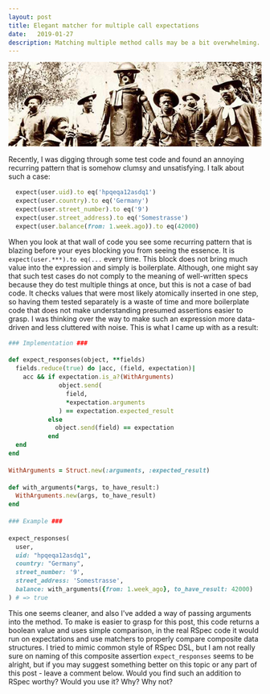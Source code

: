 ```yaml
---
layout: post
title: Elegant matcher for multiple call expectations
date:   2019-01-27
description: Matching multiple method calls may be a bit overwhelming. It would be great to have it covered elegantly.
---
```


![Boilerplate and his team](/assets/images/boilerplate.jpg)

Recently, I was digging through some test code and found an annoying recurring pattern that is somehow clumsy and unsatisfying. I talk about such a case:
```ruby
  expect(user.uid).to eq('hpqeqa12asdq1')
  expect(user.country).to eq('Germany')
  expect(user.street_number).to eq('9')
  expect(user.street_address).to eq('Somestrasse')
  expect(user.balance(from: 1.week.ago)).to eq(42000)
```
When you look at that wall of code you see some recurring pattern that is blazing before your eyes blocking you from seeing the essence. It is `expect(user.***).to eq(...` every time. This block does not bring much value into the expression and simply is boilerplate. Although, one might say that such test cases do not comply to the meaning of well-written specs because they do test multiple things at once, but this is not a case of bad code. It checks values that were most likely atomically inserted in one step, so having them tested separately is a waste of time and more boilerplate code that does not make understanding presumed assertions easier to grasp. I was thinking over the way to make such an expression more data-driven and less cluttered with noise. This is what I came up with as a result:
```ruby
### Implementation ###

def expect_responses(object, **fields)
  fields.reduce(true) do |acc, (field, expectation)|
    acc && if expectation.is_a?(WithArguments)
              object.send(
                field,
                *expectation.arguments
              ) == expectation.expected_result
           else
             object.send(field) == expectation
           end
  end
end

WithArguments = Struct.new(:arguments, :expected_result)

def with_arguments(*args, to_have_result:)
  WithArguments.new(args, to_have_result)
end

### Example ###

expect_responses(
  user,
  uid: "hpqeqa12asdq1",
  country: "Germany",
  street_number: '9',
  street_address: 'Somestrasse',
  balance: with_arguments({from: 1.week_ago}, to_have_result: 42000)
) # => true
```

This one seems cleaner, and also I've added a way of passing arguments into the method. To make is easier to grasp for this post, this code returns a boolean value and uses simple comparison, in the real RSpec code it would run on expectations and use matchers to properly compare composite data structures. I tried to mimic common style of RSpec DSL, but I am not really sure on naming of this composite assertion `expect_responses` seems to be alright, but if you may suggest something better on this topic or any part of this post - leave a comment below. Would you find such an addition to RSpec worthy? Would you use it? Why? Why not?

